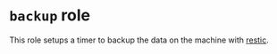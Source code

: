 # `backup` role

This role setups a timer to backup the data on the machine with [restic].

[restic]: https://restic.net
